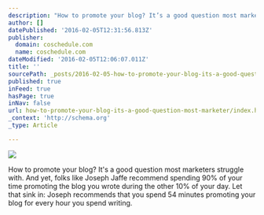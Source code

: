```yaml
---
description: "How to promote your blog? It’s a good question most marketers struggle with.  And yet, folks like Joseph Jaffe recommend spending 90%\_of your time promoting the"
author: []
datePublished: '2016-02-05T12:31:56.813Z'
publisher:
  domain: coschedule.com
  name: coschedule.com
dateModified: '2016-02-05T12:06:07.011Z'
title: ''
sourcePath: _posts/2016-02-05-how-to-promote-your-blog-its-a-good-question-most-marketer.md
published: true
inFeed: true
hasPage: true
inNav: false
url: how-to-promote-your-blog-its-a-good-question-most-marketer/index.html
_context: 'http://schema.org'
_type: Article

---
```

![](http://coschedule.com/blog/wp-content/uploads/how-to-promote-your-blog-768x464.png)

How to promote your blog? It's a good question most marketers struggle with. And yet, folks like Joseph Jaffe recommend spending 90% of your time promoting the blog you wrote during the other 10% of your day. Let that sink in: Joseph recommends that you spend 54 minutes promoting your blog for every hour you spend writing.